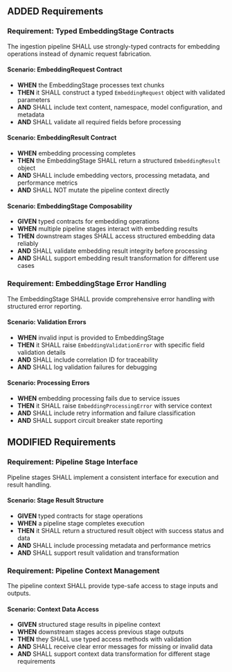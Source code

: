 ## ADDED Requirements

### Requirement: Typed EmbeddingStage Contracts

The ingestion pipeline SHALL use strongly-typed contracts for embedding operations instead of dynamic request fabrication.

#### Scenario: EmbeddingRequest Contract

- **WHEN** the EmbeddingStage processes text chunks
- **THEN** it SHALL construct a typed `EmbeddingRequest` object with validated parameters
- **AND** SHALL include text content, namespace, model configuration, and metadata
- **AND** SHALL validate all required fields before processing

#### Scenario: EmbeddingResult Contract

- **WHEN** embedding processing completes
- **THEN** the EmbeddingStage SHALL return a structured `EmbeddingResult` object
- **AND** SHALL include embedding vectors, processing metadata, and performance metrics
- **AND** SHALL NOT mutate the pipeline context directly

#### Scenario: EmbeddingStage Composability

- **GIVEN** typed contracts for embedding operations
- **WHEN** multiple pipeline stages interact with embedding results
- **THEN** downstream stages SHALL access structured embedding data reliably
- **AND** SHALL validate embedding result integrity before processing
- **AND** SHALL support embedding result transformation for different use cases

### Requirement: EmbeddingStage Error Handling

The EmbeddingStage SHALL provide comprehensive error handling with structured error reporting.

#### Scenario: Validation Errors

- **WHEN** invalid input is provided to EmbeddingStage
- **THEN** it SHALL raise `EmbeddingValidationError` with specific field validation details
- **AND** SHALL include correlation ID for traceability
- **AND** SHALL log validation failures for debugging

#### Scenario: Processing Errors

- **WHEN** embedding processing fails due to service issues
- **THEN** it SHALL raise `EmbeddingProcessingError` with service context
- **AND** SHALL include retry information and failure classification
- **AND** SHALL support circuit breaker state reporting

## MODIFIED Requirements

### Requirement: Pipeline Stage Interface

Pipeline stages SHALL implement a consistent interface for execution and result handling.

#### Scenario: Stage Result Structure

- **GIVEN** typed contracts for stage operations
- **WHEN** a pipeline stage completes execution
- **THEN** it SHALL return a structured result object with success status and data
- **AND** SHALL include processing metadata and performance metrics
- **AND** SHALL support result validation and transformation

### Requirement: Pipeline Context Management

The pipeline context SHALL provide type-safe access to stage inputs and outputs.

#### Scenario: Context Data Access

- **GIVEN** structured stage results in pipeline context
- **WHEN** downstream stages access previous stage outputs
- **THEN** they SHALL use typed access methods with validation
- **AND** SHALL receive clear error messages for missing or invalid data
- **AND** SHALL support context data transformation for different stage requirements
